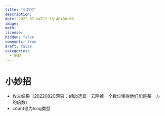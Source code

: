 ```yaml
---
title: "小妙招"
description: 
date: 2022-07-04T12:10:40+08:00
image: 
math: 
license: 
hidden: false
comments: true
draft: false
categories:
  - 刷题
---
```


# 小妙招

* 枚举结果（20220820网易：a和b选其一去除掉一个数位使得他们能是某一方的倍数）
* count设为long类型